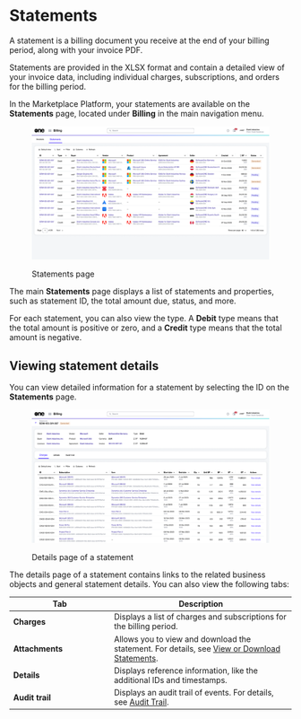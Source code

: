 # Statements

A statement is a billing document you receive at the end of your billing period, along with your invoice PDF.

Statements are provided in the XLSX format and contain a detailed view of your invoice data, including individual charges, subscriptions, and orders for the billing period.&#x20;

In the Marketplace Platform, your statements are available on the **Statements** page, located under **Billing** in the main navigation menu.&#x20;

<figure><img src="../../../.gitbook/assets/statements.png" alt=""><figcaption><p>Statements page</p></figcaption></figure>

The main **Statements** page displays a list of statements and properties, such as statement ID, the total amount due, status, and more.&#x20;

For each statement, you can also view the type. A **Debit** type means that the total amount is positive or zero, and a **Credit** type means that the total amount is negative.

## Viewing statement details <a href="#subscription-details" id="subscription-details"></a>

You can view detailed information for a statement by selecting the ID on the **Statements** page.&#x20;

<figure><img src="../../../.gitbook/assets/statement_details_page.png" alt=""><figcaption><p>Details page of a statement</p></figcaption></figure>

The details page of a statement contains links to the related business objects and general statement details. You can also view the following tabs:&#x20;

<table><thead><tr><th width="166">Tab</th><th>Description</th></tr></thead><tbody><tr><td><strong>Charges</strong></td><td>Displays a list of charges and subscriptions for the billing period.</td></tr><tr><td><strong>Attachments</strong></td><td>Allows you to view and download the statement. For details, see <a href="statements/download-statements.md">View or Download Statements</a>.</td></tr><tr><td><strong>Details</strong></td><td>Displays reference information, like the additional IDs and timestamps.</td></tr><tr><td><strong>Audit trail</strong> </td><td>Displays an audit trail of events. For details, see <a href="../../settings/audit-trail.md">Audit Trail</a>.</td></tr></tbody></table>

